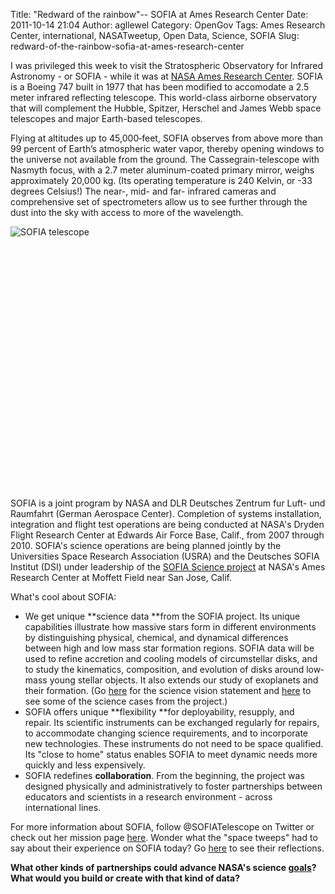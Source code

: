 Title: "Redward of the rainbow"-- SOFIA at Ames Research Center
Date: 2011-10-14 21:04
Author: agllewel
Category: OpenGov
Tags: Ames Research Center, international, NASATweetup, Open Data, Science, SOFIA
Slug: redward-of-the-rainbow-sofia-at-ames-research-center

I was privileged this week to visit the Stratospheric Observatory for
Infrared Astronomy - or SOFIA - while it was at [NASA Ames Research
Center][]. SOFIA is a Boeing 747 built in 1977 that has been modified to
accomodate a 2.5 meter infrared reflecting telescope. This world-class
airborne observatory that will complement the Hubble, Spitzer, Herschel
and James Webb space telescopes and major Earth-based telescopes.

Flying at altitudes up to 45,000‐feet, SOFIA observes from above more
than 99 percent of Earth’s atmospheric water vapor, thereby opening
windows to the universe not available from the ground. The
Cassegrain-telescope with Nasmyth focus, with a 2.7 meter
aluminum-coated primary mirror, weighs approximately 20,000 kg. (Its
operating temperature is 240 Kelvin, or -33 degrees Celsius!) The near-,
mid- and far- infrared cameras and comprehensive set of
spectrometers allow us to see further through the dust into the sky with
access to more of the wavelength.

![SOFIA telescope][]

 

 

 

 

 

 

 

 

 

 

 

 

 

SOFIA is a joint program by NASA and DLR Deutsches Zentrum fur Luft- und
Raumfahrt (German Aerospace Center). Completion of systems installation,
integration and flight test operations are being conducted at NASA's
Dryden Flight Research Center at Edwards Air Force Base, Calif., from
2007 through 2010. SOFIA's science operations are being planned jointly
by the Universities Space Research Association (USRA) and the Deutsches
SOFIA Institut (DSI) under leadership of the [SOFIA Science project][]
at NASA's Ames Research Center at Moffett Field near San Jose, Calif.

What's cool about SOFIA:

-   We get unique **science data **from the SOFIA project. Its unique
    capabilities illustrate how massive stars form in different
    environments by distinguishing physical, chemical, and dynamical
    differences between high and low mass star formation regions. SOFIA
    data will be used to refine accretion and cooling models of
    circumstellar disks, and to study the kinematics, composition, and
    evolution of disks around low‐mass young stellar objects. It also
    extends our study of exoplanets and their formation. (Go [here][]
    for the science vision statement and [here][1] to see some of the
    science cases from the project.)
-   SOFIA offers unique **flexibility **for deployability, resupply, and
    repair. Its scientific instruments can be exchanged regularly for
    repairs, to accommodate changing science requirements, and to
    incorporate new technologies. These instruments do not need to be
    space qualified. Its "close to home" status enables SOFIA to meet
    dynamic needs more quickly and less expensively.
-   SOFIA redefines **collaboration**. From the beginning, the project
    was designed physically and administratively to foster partnerships
    between educators and scientists in a research environment - across
    international lines.

For more information about SOFIA, follow @SOFIATelescope on Twitter or
check out her mission page [here][2]. Wonder what the "space tweeps" had
to say about their experience on SOFIA today? Go [here][3] to see their
reflections.

**What other kinds of partnerships could advance NASA's science
[goals][]? What would you build or create with that kind of data?**

  [NASA Ames Research Center]: http://www.nasa.gov/centers/ames/home/index.html
  [SOFIA telescope]: http://open.nasa.gov/wp-content/uploads/2011/10/telescope-e1318640260385-991x1024.jpg
    "SOFIA telescope"
  [SOFIA Science project]: http://www.sofia.usra.edu/
  [here]: http://www.sofia.usra.edu/Science/docs/SofiaScienceVision051809-1.pdf
  [1]: http://www.sofia.usra.edu/Science/science_cases/index.html
  [2]: http://www.nasa.gov/mission_pages/SOFIA/page2new_rd.html
  [3]: http://twitter.com/#!/search/realtime/%23NASATweetup%20SOFIA
  [goals]: http://science.nasa.gov/big-questions/
